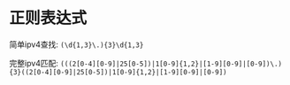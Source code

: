 # 正则表达式

简单ipv4查找: `(\d{1,3}\.){3}\d{1,3}`

完整ipv4匹配: `(((2[0-4][0-9]|25[0-5])|1[0-9]{1,2}|[1-9][0-9]|[0-9])\.){3}((2[0-4][0-9]|25[0-5])|1[0-9]{1,2}|[1-9][0-9]|[0-9])`
